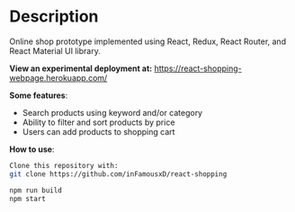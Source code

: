 # Description

Online shop prototype implemented using React, Redux, React Router, and React Material UI library. 

**View an experimental deployment at:**
https://react-shopping-webpage.herokuapp.com/

**Some features**:
- Search products using keyword and/or category
- Ability to filter and sort products by price
- Users can add products to shopping cart 

**How to use**:
```bash
Clone this repository with: 
git clone https://github.com/inFamousxD/react-shopping

npm run build
npm start
```

 

